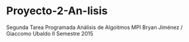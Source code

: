 # Proyecto-2-An-lisis
Segunda Tarea Programada Análisis de Algoitmos MPI
Bryan Jiménez / Giaccomo Ubaldo
II Semestre
2015
